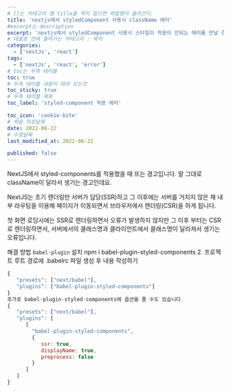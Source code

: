 ```yaml
---
# []는 카테고리 명 title을 적지 않으면 파일명이 올라간다.
title: 'nextjs에서 styledComponent 사용시 className 에러'
#excerpt는 description
excerpt: 'nextjs에서 styledComponent 사용시 스타일이 적용이 안되는 에러를 만날 경우'
# 대괄호 안에 들어가는 카테고리 : 목차
categories:
  - ['nextJs', 'react']
tags:
  - ['nextJs', 'react', 'error']
# toc는 우측 테이블
toc: true
# 우측 테이블 내용이 따라 오는것
toc_sticky: true
# 우측 테이블 제목
toc_label: 'styled-component 적용 에러'

toc_icon: 'cookie-bite'
# 처음 작성날짜
date: 2022-06-22
# 수정날짜
last_modified_at: 2022-06-22

published: false
---
```


NextJS에서 styled-components를 적용했을 때 뜨는 경고입니다.
말 그대로 className이 달라서 생기는 경고인데요.

NextJS는 초기 렌더링만 서버가 담당(SSR)하고 그 이후에는 서버를 거치지 않은 채 내부 라우팅을 이용해 페이지가 이동되면서 브라우저에서 렌더링(CSR)을 하게 됩니다.

첫 화면 로딩시에는 SSR로 렌더링하면서 오류가 발생하지 않지만 그 이후 부터는 CSR로 렌더링하면서, 서버에서의 클래스명과 클라이언트에서 클래스명이 달라져서 생기는 오류입니다.

해결 방법
`babel-plugin` 설치
npm i babel-plugin-styled-components 2. 프로젝트 루트 경로에 .babelrc 파일 생성 후 내용 작성하기

```javascript
{
   "presets": ["next/babel"],
   "plugins": ["babel-plugin-styled-components"]
}
추가로 babel-plugin-styled-components에 옵션을 줄 수도 있습니다.
{
   "presets": ["next/babel"],
   "plugins": [
      [
        "babel-plugin-styled-components",
        {
           ssr: true,
           displayName: true,
           preprocess: false
        }
      ]
   ]
}
```
